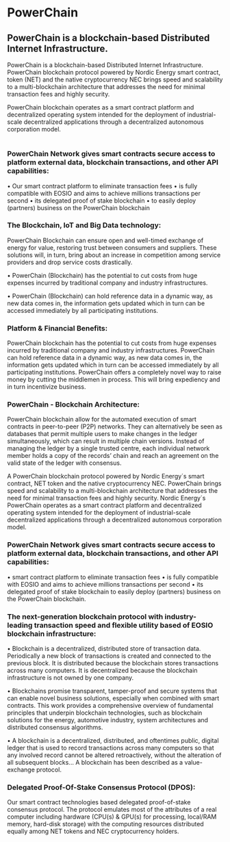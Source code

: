 # PowerChain

## PowerChain is a blockchain-based Distributed Internet Infrastructure. 

PowerChain is a blockchain-based Distributed Internet Infrastructure. PowerChain blockchain protocol powered by Nordic Energy smart contract, token (NET) and the native cryptocurrency NEC brings speed and scalability to a multi-blockchain architecture that addresses the need for minimal transaction fees and highly security.

PowerChain blockchain operates as a smart contract platform and decentralized operating system intended for the deployment of industrial-scale decentralized applications through a decentralized autonomous corporation model.

#


### PowerChain Network gives smart contracts secure access to platform external data, blockchain transactions, and other API capabilities:

•	Our smart contract platform to eliminate transaction fees
•	is fully compatible with EOSIO and aims to achieve millions transactions per second
•	its delegated proof of stake blockchain
•	to easily deploy (partners) business on the PowerChain blockchain


### The Blockchain, IoT and Big Data technology:

PowerChain Blockchain can ensure open and well-timed exchange of energy for value, restoring trust between consumers and suppliers. These solutions will, in turn, bring about an increase in competition among service providers and drop service costs drastically.

•	PowerChain (Blockchain) has the potential to cut costs from huge expenses incurred by traditional company and industry infrastructures.

•	PowerChain (Blockchain) can hold reference data in a dynamic way, as new data comes in, the information gets updated which in turn can be accessed immediately by all participating institutions.



### Platform & Financial Benefits:

PowerChain blockchain has the potential to cut costs from huge expenses incurred by traditional company and industry infrastructures. PowerChain can hold reference data in a dynamic way, as new data comes in, the information gets updated which in turn can be accessed immediately by all participating institutions. PowerChain offers a completely novel way to raise money by cutting the middlemen in process. This will bring expediency and in turn incentivize business. 



### PowerChain - Blockchain Architecture:

PowerChain blockchain allow for the automated execution of smart contracts in peer-to-peer (P2P) networks. They can alternatively be seen as databases that permit multiple users to make changes in the ledger simultaneously, which can result in multiple chain versions. Instead of managing the ledger by a single trusted centre, each individual network member holds a copy of the records’ chain and reach an agreement on the valid state of the ledger with consensus.

A PowerChain blockchain protocol powered by Nordic Energy´s smart contract, NET token and the native cryptocurrency NEC. PowerChain brings speed and scalability to a multi-blockchain architecture that addresses the need for minimal transaction fees and highly security. Nordic Energy´s PowerChain operates as a smart contract platform and decentralized operating system intended for the deployment of industrial-scale decentralized applications through a decentralized autonomous corporation model.



### PowerChain Network gives smart contracts secure access to platform external data, blockchain transactions, and other API capabilities:

•	smart contract platform to eliminate transaction fees
•	is fully compatible with EOSIO and aims to achieve millions transactions per second
•	its delegated proof of stake blockchain to easily deploy (partners) business on the PowerChain blockchain.



### The next-generation blockchain protocol with industry- leading transaction speed and flexible utility based of EOSIO blockchain infrastructure:

•	Blockchain is a decentralized, distributed store of transaction data. Periodically a new block of transactions is created and connected to the previous block. It is distributed because the blockchain stores transactions across many computers. It is decentralized because the blockchain infrastructure is not owned by one company.

•	Blockchains promise transparent, tamper-proof and secure systems that can enable novel business solutions, especially when combined with smart contracts. This work provides a comprehensive overview of fundamental principles that underpin blockchain technologies, such as blockchain solutions for the energy, automotive industry, system architectures and distributed consensus algorithms.

•	A blockchain is a decentralized, distributed, and oftentimes public, digital ledger that is used to record transactions across many computers so that any involved record cannot be altered retroactively, without the alteration of all subsequent blocks... A blockchain has been described as a value-exchange protocol.



### Delegated Proof-Of-Stake Consensus Protocol (DPOS):

Our smart contract technologies based delegated proof-of-stake consensus protocol. The protocol emulates most of the attributes of a real computer including hardware (CPU(s) & GPU(s) for processing, local/RAM memory, hard-disk storage) with the computing resources distributed equally among NET tokens and NEC cryptocurrency holders.

# 
